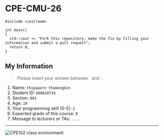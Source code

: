 # CPE-CMU-26
>
```
#include <iostream>

int main()
{
  std::cout << "Fork this repository, make the fix by filling your information and submit a pull request";
  return 0;
}
```

## My Information
> Please insert your answer between \` and \`.

1. Name: `thipaporn thamongkon`
2. Student ID: `600610734`
3. Section: `001`
4. Age: `19`
5. Your programming skill (0-5): `2`
6. Expected grade of this course: `B`
7. Message to lecturers or TAs: `....`

---
![CPE102 class environment](https://github.com/tmwatchanan/CPE-CMU-26/raw/master/cpe102_class_envi.jpg)
